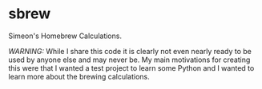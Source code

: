 sbrew
=====

Simeon's Homebrew Calculations. 

*WARNING:* While I share this code it is clearly not even nearly ready 
to be used by anyone else and may never be. My main motivations for creating 
this were that I wanted a test project to learn some Python and I wanted to 
learn more about the brewing calculations.


